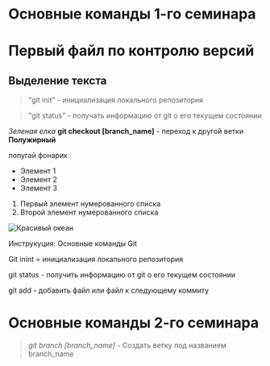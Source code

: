 
# Основные команды 1-го семинара
# Первый файл по контролю версий
## Выделение текста


> "git init" - инициализация локального репозитория

> "git status" - получать информацию от git о его текущем состоянии

*Зеленая елка*
**git checkout [branch_name]** - переход к другой ветки
**Полужирный**

попугай
фонарик

* Элемент 1
* Элемент 2
* Элемент 3

1. Первый элемент нумерованного списка
2. Второй элемент нумерованного списка

![Красивый океан]()

Инструкуция: Основные команды Git

Git inint = инициализация локального репозитория

git status - получить информацию от git о его текущем состоянии

git add - добавить файл или файл к следующему коммиту

# Основные команды 2-го семинара

> *git branch [branch_name]* - Создать ветку под названием branch_name



